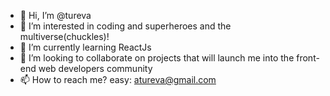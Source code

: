 - 👋 Hi, I’m @tureva
- 👀 I’m interested in coding and superheroes and the multiverse(chuckles)!
- 🌱 I’m currently learning ReactJs
- 💞️ I’m looking to collaborate on projects that will launch me into the front-end web developers community
- 📫 How to reach me? easy: atureva@gmail.com

<!---
tureva/tureva is a ✨ special ✨ repository because its `README.md` (this file) appears on your GitHub profile.
You can click the Preview link to take a look at your changes.
--->

